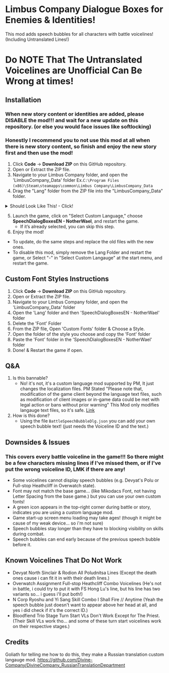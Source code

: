 # Limbus Company Dialogue Boxes for Enemies & Identities!

This mod adds speech bubbles for all characters with battle voicelines!
(Including Untranslated Lines!)

# Do NOTE That The Untranslated Voicelines are Unofficial Can Be Wrong at times!

## Installation
### When new story content or identities are added, please DISABLE the mod!!! and wait for a new update on this repository. (or else you would face issues like softlocking)
### Honestly I recommend you to not use this mod at all when there is new story content, so finish and enjoy the new story first and then use the mod!
1. Click **Code** → **Download ZIP** on this GitHub repository.
2. Open or Extract the ZIP file.
3. Navigate to your Limbus Company folder, and open the 'LimbusCompany_Data' folder
Ex.`C:\Program Files (x86)\Steam\steamapps\common\Limbus Company\LimbusCompany_Data`
4. Drag the "Lang" folder from the ZIP file into the "LimbusCompany_Data" folder.
<details>
  <summary>Should Look Like This! - Click!</summary>
      <img src="Screenshot/Likethis.png" alt="Likethis"/>
</details>

5. Launch the game, click on "Select Custom Language," choose **SpeechDialogBoxesEN - NotherWael**, and restart the game.  
   - If it’s already selected, you can skip this step.
6. Enjoy the mod!

- To update, do the same steps and replace the old files with the new ones.
- To disable this mod, simply remove the Lang Folder and restart the game, or Select "-" in "Select Custom Langauge" at the start menu, and restart the game.
## Custom Font Styles Instructions
1. Click **Code** → **Download ZIP** on this GitHub repository.
2. Open or Extract the ZIP file.
3. Navigate to your Limbus Company folder, and open the 'LimbusCompany_Data' folder
4. Open the 'Lang' folder and then 'SpeechDialogBoxesEN - NotherWael' folder
5. Delete the 'Font' Folder
6. From the ZIP file, Open 'Custom Fonts' folder & Choose a Style.
7. Open the folder of the style you choose and copy the 'Font' folder
8. Paste the 'Font' folder in the 'SpeechDialogBoxesEN - NotherWael' folder
9. Done! & Restart the game if open.


## Q&A
1. Is this bannable?
   - No! it's not, it's a custom language mod supported by PM, It just changes the localization files.
PM Stated "Please note that, modification of the game client beyond the language text files, such as modification of client images or in-game data could be met with legal action or bans without prior warning"
This Mod only modifies langauge text files, so it's safe. [Link](https://store.steampowered.com/news/app/1973530/view/533220039674824558)
2. How is this done?
   - Using the file `BattleSpeechBubbleDlg.json` you can add your own speech bubble text! (just needs the Voiceline ID and the text.)

## Downsides & Issues
### This covers every battle voiceline in the game!!! So there might be a few characters missing lines if I've missed them, or if I've put the wrong voiceline ID, LMK if there are any!

- Some voicelines cannot display speech bubbles (e.g. Devyat's Polu or Full-stop Heathcliff in Overwatch state).  
- Font may not match the base game... (like Mikodacs Font, not having Letter Spacing from the base game.) but you can use your own custom fonts!  
- A green icon appears in the top-right corner during battle or story, indicates you are using a custom language mod.  
- Game start-up screen menu loading may take ages! (though it might be cause of my weak device... so i'm not sure) 
- Speech bubbles stay longer than they have to blocking visibility on skills during combat.
- Speech bubbles can end early because of the previous speech bubble before it.

## Known Voicelines That Do Not Work
- Devyat North Sinclair & Rodion All Poludnitsa Lines (Except the death ones cause i can fit it in with their death lines.)
- Overwatch Assignment Full-stop Heathcliff Combo Voicelines (He's not in battle, i could try to put it with FS Hong Lu's line, but his line has two variants so... i guess i'll put both!)
- N Corp Ryoshu and Yi Sang Skill Combo I Shall Fire // Anytime (Yeah the speech bubble just doesn't want to appear above her head at all, and yes i did check if it's the correct ID.)
- Bloodfiend Trio Stage Turn Start VLs Don't Work Except for The Priest. (Their Skill VLs work tho... and some of these turn start voicelines work on their respective stages.)

## Credits
Goliath for telling me how to do this, they make a Russian translation custom langauge mod.
https://github.com/Divine-Company/DivineCompany_RussianTranslationDepartment
